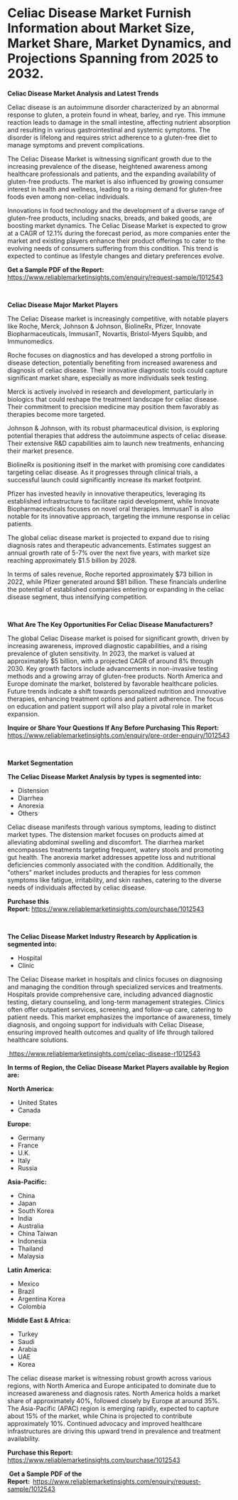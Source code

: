 <p><h1>Celiac Disease Market Furnish Information about Market Size, Market Share, Market Dynamics, and Projections Spanning from 2025 to 2032.</h1></p><p><strong>Celiac Disease Market Analysis and Latest Trends</strong></p>
<p><p>Celiac disease is an autoimmune disorder characterized by an abnormal response to gluten, a protein found in wheat, barley, and rye. This immune reaction leads to damage in the small intestine, affecting nutrient absorption and resulting in various gastrointestinal and systemic symptoms. The disorder is lifelong and requires strict adherence to a gluten-free diet to manage symptoms and prevent complications.</p><p>The Celiac Disease Market is witnessing significant growth due to the increasing prevalence of the disease, heightened awareness among healthcare professionals and patients, and the expanding availability of gluten-free products. The market is also influenced by growing consumer interest in health and wellness, leading to a rising demand for gluten-free foods even among non-celiac individuals. </p><p>Innovations in food technology and the development of a diverse range of gluten-free products, including snacks, breads, and baked goods, are boosting market dynamics. The Celiac Disease Market is expected to grow at a CAGR of 12.1% during the forecast period, as more companies enter the market and existing players enhance their product offerings to cater to the evolving needs of consumers suffering from this condition. This trend is expected to continue as lifestyle changes and dietary preferences evolve.</p></p>
<p><strong>Get a Sample PDF of the Report:&nbsp;</strong> <a href="https://www.reliablemarketinsights.com/enquiry/request-sample/1012543?utm_campaign=3352&utm_medium=2&utm_source=Github&utm_content=ia&utm_term=16042025&utm_id=celiac-disease">https://www.reliablemarketinsights.com/enquiry/request-sample/1012543</a></p>
<p>&nbsp;</p>
<p><strong>Celiac Disease Major Market Players</strong></p>
<p><p>The Celiac Disease market is increasingly competitive, with notable players like Roche, Merck, Johnson & Johnson, BiolineRx, Pfizer, Innovate Biopharmaceuticals, ImmusanT, Novartis, Bristol-Myers Squibb, and Immunomedics.</p><p>Roche focuses on diagnostics and has developed a strong portfolio in disease detection, potentially benefiting from increased awareness and diagnosis of celiac disease. Their innovative diagnostic tools could capture significant market share, especially as more individuals seek testing.</p><p>Merck is actively involved in research and development, particularly in biologics that could reshape the treatment landscape for celiac disease. Their commitment to precision medicine may position them favorably as therapies become more targeted.</p><p>Johnson & Johnson, with its robust pharmaceutical division, is exploring potential therapies that address the autoimmune aspects of celiac disease. Their extensive R&D capabilities aim to launch new treatments, enhancing their market presence.</p><p>BiolineRx is positioning itself in the market with promising core candidates targeting celiac disease. As it progresses through clinical trials, a successful launch could significantly increase its market footprint.</p><p>Pfizer has invested heavily in innovative therapeutics, leveraging its established infrastructure to facilitate rapid development, while Innovate Biopharmaceuticals focuses on novel oral therapies. ImmusanT is also notable for its innovative approach, targeting the immune response in celiac patients.</p><p>The global celiac disease market is projected to expand due to rising diagnosis rates and therapeutic advancements. Estimates suggest an annual growth rate of 5-7% over the next five years, with market size reaching approximately $1.5 billion by 2028.</p><p>In terms of sales revenue, Roche reported approximately $73 billion in 2022, while Pfizer generated around $81 billion. These financials underline the potential of established companies entering or expanding in the celiac disease segment, thus intensifying competition.</p></p>
<p>&nbsp;</p>
<p><strong>What Are The Key Opportunities For Celiac Disease Manufacturers?</strong></p>
<p><p>The global Celiac Disease market is poised for significant growth, driven by increasing awareness, improved diagnostic capabilities, and a rising prevalence of gluten sensitivity. In 2023, the market is valued at approximately $5 billion, with a projected CAGR of around 8% through 2030. Key growth factors include advancements in non-invasive testing methods and a growing array of gluten-free products. North America and Europe dominate the market, bolstered by favorable healthcare policies. Future trends indicate a shift towards personalized nutrition and innovative therapies, enhancing treatment options and patient adherence. The focus on education and patient support will also play a pivotal role in market expansion.</p></p>
<p><strong>Inquire or Share Your Questions If Any Before Purchasing This Report:</strong> <a href="https://www.reliablemarketinsights.com/enquiry/pre-order-enquiry/1012543?utm_campaign=3352&utm_medium=2&utm_source=Github&utm_content=ia&utm_term=16042025&utm_id=celiac-disease">https://www.reliablemarketinsights.com/enquiry/pre-order-enquiry/1012543</a></p>
<p>&nbsp;</p>
<p><strong>Market Segmentation</strong></p>
<p><strong>The Celiac Disease Market Analysis by types is segmented into:</strong></p>
<p><ul><li>Distension</li><li>Diarrhea</li><li>Anorexia</li><li>Others</li></ul></p>
<p><p>Celiac disease manifests through various symptoms, leading to distinct market types. The distension market focuses on products aimed at alleviating abdominal swelling and discomfort. The diarrhea market encompasses treatments targeting frequent, watery stools and promoting gut health. The anorexia market addresses appetite loss and nutritional deficiencies commonly associated with the condition. Additionally, the "others" market includes products and therapies for less common symptoms like fatigue, irritability, and skin rashes, catering to the diverse needs of individuals affected by celiac disease.</p></p>
<p><strong>Purchase this Report:&nbsp;</strong><a href="https://www.reliablemarketinsights.com/purchase/1012543?utm_campaign=3352&utm_medium=2&utm_source=Github&utm_content=ia&utm_term=16042025&utm_id=celiac-disease">https://www.reliablemarketinsights.com/purchase/1012543</a></p>
<p>&nbsp;</p>
<p><strong>The Celiac Disease Market Industry Research by Application is segmented into:</strong></p>
<p><ul><li>Hospital</li><li>Clinic</li></ul></p>
<p><p>The Celiac Disease market in hospitals and clinics focuses on diagnosing and managing the condition through specialized services and treatments. Hospitals provide comprehensive care, including advanced diagnostic testing, dietary counseling, and long-term management strategies. Clinics often offer outpatient services, screening, and follow-up care, catering to patient needs. This market emphasizes the importance of awareness, timely diagnosis, and ongoing support for individuals with Celiac Disease, ensuring improved health outcomes and quality of life through tailored healthcare solutions.</p></p>
<p><a href="https://www.reliablemarketinsights.com/celiac-disease-r1012543?utm_campaign=3352&utm_medium=2&utm_source=Github&utm_content=ia&utm_term=16042025&utm_id=celiac-disease">&nbsp;https://www.reliablemarketinsights.com/celiac-disease-r1012543</a></p>
<p><strong>In terms of Region, the Celiac Disease Market Players available by Region are:</strong></p>
<p>
    <p> <strong> North America: </strong>
        <ul>
            <li>United States</li>
            <li>Canada</li>
        </ul>
        </p> 
    <p> <strong> Europe: </strong>
        <ul>
            <li>Germany</li>
            <li>France</li>
            <li>U.K.</li>
            <li>Italy</li>
            <li>Russia</li>
        </ul>
        </p> 
    <p> <strong> Asia-Pacific: </strong>
        <ul>
            <li>China</li>
            <li>Japan</li>
            <li>South Korea</li>
            <li>India</li>
            <li>Australia</li>
            <li>China Taiwan</li>
            <li>Indonesia</li>
            <li>Thailand</li>
            <li>Malaysia</li>
        </ul>
        </p> 
    <p> <strong> Latin America: </strong>
        <ul>
            <li>Mexico</li>
            <li>Brazil</li>
            <li>Argentina Korea</li>
            <li>Colombia</li>
        </ul>
        </p> 
    <p> <strong> Middle East & Africa: </strong>
        <ul>
            <li>Turkey</li>
            <li>Saudi</li>
            <li>Arabia</li>
            <li>UAE</li>
            <li>Korea</li>
        </ul>
    </p>
    </p>
<p><p>The celiac disease market is witnessing robust growth across various regions, with North America and Europe anticipated to dominate due to increased awareness and diagnosis rates. North America holds a market share of approximately 40%, followed closely by Europe at around 35%. The Asia-Pacific (APAC) region is emerging rapidly, expected to capture about 15% of the market, while China is projected to contribute approximately 10%. Continued advocacy and improved healthcare infrastructures are driving this upward trend in prevalence and treatment availability.</p></p>
<p><strong>Purchase this Report: </strong><a href="https://www.reliablemarketinsights.com/purchase/1012543?utm_campaign=3352&utm_medium=2&utm_source=Github&utm_content=ia&utm_term=16042025&utm_id=celiac-disease">https://www.reliablemarketinsights.com/purchase/1012543</a></p>
<p>&nbsp;<strong>Get a Sample PDF of the Report:&nbsp;&nbsp;</strong><a href="https://www.reliablemarketinsights.com/enquiry/request-sample/1012543?utm_campaign=3352&utm_medium=2&utm_source=Github&utm_content=ia&utm_term=16042025&utm_id=celiac-disease">https://www.reliablemarketinsights.com/enquiry/request-sample/1012543</a></p>
<p><strong></strong></p>
<p><p></p><p></p><p></p></p>